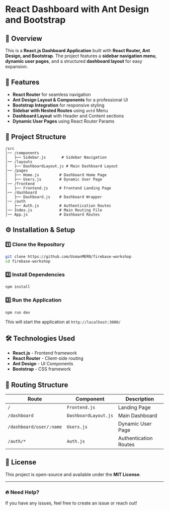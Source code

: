 # React Dashboard with Ant Design and Bootstrap

## 📌 Overview
This is a **React.js Dashboard Application** built with **React Router, Ant Design, and Bootstrap**. The project features a **sidebar navigation menu**, **dynamic user pages**, and a structured **dashboard layout** for easy expansion.

## 🚀 Features
- **React Router** for seamless navigation
- **Ant Design Layout & Components** for a professional UI
- **Bootstrap Integration** for responsive styling
- **Sidebar with Nested Routes** using `antd` Menu
- **Dashboard Layout** with Header and Content sections
- **Dynamic User Pages** using React Router Params

## 📂 Project Structure
```
/src
│── /components
│   ├── Sidebar.js       # Sidebar Navigation
│── /layouts
│   ├── DashboardLayout.js # Main Dashboard Layout
│── /pages
│   ├── Home.js         # Dashboard Home Page
│   ├── Users.js        # Dynamic User Page
│── /frontend
│   ├── Frontend.js     # Frontend Landing Page
│── /dashboard
│   ├── Dashboard.js    # Dashboard Wrapper
│── /auth
│   ├── Auth.js         # Authentication Routes
│── Index.js            # Main Routing File
│── App.js              # Dashboard Routes
```

## ⚙️ Installation & Setup

### 1️⃣ Clone the Repository
```sh
git clone https://github.com/UsmanMERN/firebase-workshop
cd firebase-workshop
```

### 2️⃣ Install Dependencies
```sh
npm install
```

### 3️⃣ Run the Application
```sh
npm run dev
```
This will start the application at `http://localhost:3000/`

## 🛠 Technologies Used
- **React.js** - Frontend framework
- **React Router** - Client-side routing
- **Ant Design** - UI Components
- **Bootstrap** - CSS framework

## 🔄 Routing Structure
| Route                  | Component          | Description |
|------------------------|--------------------|-------------|
| `/`                    | `Frontend.js`      | Landing Page |
| `/dashboard`           | `DashboardLayout.js` | Main Dashboard |
| `/dashboard/user/:name` | `Users.js`         | Dynamic User Page |
| `/auth/*`              | `Auth.js`          | Authentication Routes |


## 📜 License
This project is open-source and available under the **MIT License**.

---
### 🔥 Need Help?
If you have any issues, feel free to create an issue or reach out!
